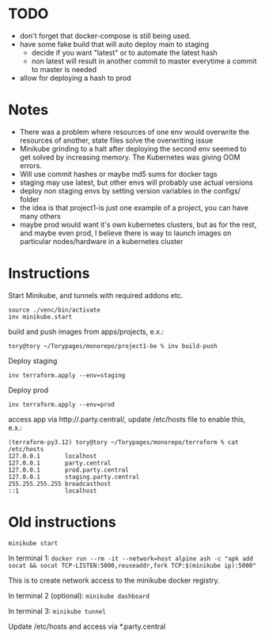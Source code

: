 # TODO
- don't forget that docker-compose is still being used.
- have some fake build that will auto deploy main to staging
  - decide if you want "latest" or to automate the latest hash
  - non latest will result in another commit to master everytime a commit to master is needed
- allow for deploying a hash to prod

# Notes
- There was a problem where resources of one env would overwrite the resources of another, state files solve the overwriting issue
- Minikube grinding to a halt after deploying the second env seemed to get solved by increasing memory. The Kubernetes was giving OOM errors.
- Will use commit hashes or maybe md5 sums for docker tags
- staging may use latest, but other envs will probably use actual versions
- deploy non staging envs by setting version variables in the configs/ folder
- the idea is that project1-is just one example of a project, you can have many others
- maybe prod would want it's own kubernetes clusters, but as for the rest, and maybe even prod, I believe there is way to launch images on particular nodes/hardware in a kubernetes cluster


# Instructions

Start Minikube, and tunnels with required addons etc.
```
source ./venc/bin/activate
inv minikube.start
```

build and push images from apps/projects, e.x.:
```
tory@tory ~/Torypages/monorepo/project1-be % inv build-push
```

Deploy staging
```
inv terraform.apply --env=staging
```

Deploy prod
```
inv terraform.apply --env=prod
```

access app via http://<env>.party.central/, update /etc/hosts file to enable this, e.x.:

```
(terraform-py3.12) tory@tory ~/Torypages/monorepo/terraform % cat /etc/hosts
127.0.0.1       localhost
127.0.0.1       party.central
127.0.0.1       prod.party.central
127.0.0.1       staging.party.central
255.255.255.255 broadcasthost
::1             localhost
```

# Old instructions
`minikube start`

In terminal 1:
`docker run --rm -it --network=host alpine ash -c "apk add socat && socat TCP-LISTEN:5000,reuseaddr,fork TCP:$(minikube ip):5000"`

This is to create network access to the minikube docker registry.

In terminal 2 (optional):
`minikube dashboard`

In terminal 3:
`minikube tunnel`


Update /etc/hosts and access via *.party.central


